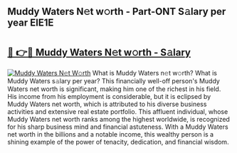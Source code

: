 ## Muddy Waters N𝚎t w𝚘rth - Part-ONT S𝚊lary per year ElE1E

# <h2><a href="http://gc46zgz.nevu.top/?p=Muddy+Waters">🔗 👉🔴 Muddy Waters N𝚎t w𝚘rth - S𝚊lary</a></h2>

[![Muddy Waters N𝚎t W𝚘rth](https://i.imgur.com/Oavwk0R.jpeg)](http://gc46zgz.nevu.top/?p=Muddy+Waters)
What is Muddy Waters n𝚎t w𝚘rth? What is Muddy Waters s𝚊lary per year?
This financially well-off person's Muddy Waters net worth is significant, making him one of the richest in his field. His income from his employment is considerable, but it is eclipsed by Muddy Waters net worth, which is attributed to his diverse business activities and extensive real estate portfolio. This affluent individual, whose Muddy Waters net worth ranks among the highest worldwide, is recognized for his sharp business mind and financial astuteness. With a Muddy Waters net worth in the billions and a notable income, this wealthy person is a shining example of the power of tenacity, dedication, and financial wisdom.
